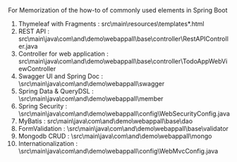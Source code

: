 


<!-- ABOUT THE PROJECT -->
For Memorization of the how-to of commonly used elements in Spring Boot





<!-- Spring Boot Items -->
1. Thymeleaf with Fragments : src\main\resources\templates\*.html <br/> 
2. REST API : src\main\java\com\and\demo\webappall\base\controller\RestAPIController.java<br/> 
3. Controller for web application : src\main\java\com\and\demo\webappall\base\controller\TodoAppWebViewController<br/> 
4. Swagger UI and Spring Doc : \src\main\java\com\and\demo\webappall\swagger<br/> 
5. Spring Data & QueryDSL : \src\main\java\com\and\demo\webappall\member<br/> 
6. Spring Security : \src\main\java\com\and\demo\webappall\config\WebSecurityConfig.java<br/> 
7. MyBatis : src\main\java\com\and\demo\webappall\base\dao<br/> 
8. FormValidation : \src\main\java\com\and\demo\webappall\base\validator<br/> 
9. Mongodb CRUD : \src\main\java\com\and\demo\webappall\mongo<br/> 
10. Internationalization : \src\main\java\com\and\demo\webappall\config\WebMvcConfig.java<br/> 

